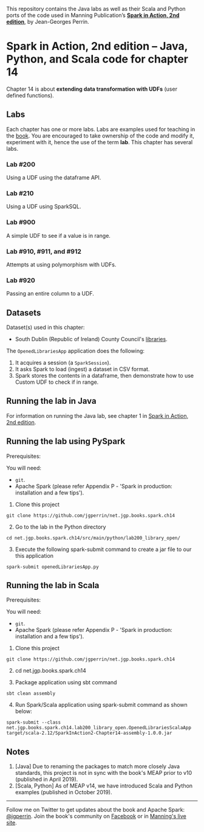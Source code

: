 This repository contains the Java labs as well as their Scala and Python ports of the code used in Manning Publication’s **[Spark in Action, 2nd edition](https://www.manning.com/books/spark-in-action-second-edition?a_aid=jgp)**, by Jean-Georges Perrin.

# Spark in Action, 2nd edition – Java, Python, and Scala code for chapter 14

Chapter 14 is about **extending data transformation with UDFs** (user defined functions).

## Labs

Each chapter has one or more labs. Labs are examples used for teaching in the [book](https://www.manning.com/books/spark-in-action-second-edition?a_aid=jgp). You are encouraged to take ownership of the code and modify it, experiment with it, hence the use of the term **lab**. This chapter has several labs.

### Lab \#200

Using a UDF using the dataframe API.

### Lab \#210

Using a UDF using SparkSQL.

### Lab \#900

A simple UDF to see if a value is in range.

### Lab \#910, \#911, and \#912

Attempts at using polymorphism with UDFs.

### Lab \#920

Passing an entire column to a UDF.

## Datasets

Dataset(s) used in this chapter:
* South Dublin (Republic of Ireland) County Council's [libraries](https://data.smartdublin.ie/dataset/libraries).

The `OpenedLibrariesApp` application does the following:

1.	It acquires a session (a `SparkSession`).
2.	It asks Spark to load (ingest) a dataset in CSV format.
3.	Spark stores the contents in a dataframe, then demonstrate how to use Custom UDF to check if in range.

## Running the lab in Java

For information on running the Java lab, see chapter 1 in [Spark in Action, 2nd edition](http://jgp.net/sia).

## Running the lab using PySpark

Prerequisites:

You will need:
 * `git`.
 * Apache Spark (please refer Appendix P - 'Spark in production: installation and a few tips').

1. Clone this project

```
git clone https://github.com/jgperrin/net.jgp.books.spark.ch14
```

2. Go to the lab in the Python directory

```
cd net.jgp.books.spark.ch14/src/main/python/lab200_library_open/
```

3. Execute the following spark-submit command to create a jar file to our this application

 ```
spark-submit openedLibrariesApp.py
 ```

## Running the lab in Scala

Prerequisites:

You will need:
 * `git`.
 * Apache Spark (please refer Appendix P - 'Spark in production: installation and a few tips').

1. Clone this project

```
git clone https://github.com/jgperrin/net.jgp.books.spark.ch14
```

2. cd net.jgp.books.spark.ch14

3. Package application using sbt command

```
sbt clean assembly
```

4. Run Spark/Scala application using spark-submit command as shown below:

```
spark-submit --class net.jgp.books.spark.ch14.lab200_library_open.OpenedLibrariesScalaApp target/scala-2.12/SparkInAction2-Chapter14-assembly-1.0.0.jar
```

## Notes
 1. [Java] Due to renaming the packages to match more closely Java standards, this project is not in sync with the book's MEAP prior to v10 (published in April 2019).
 2. [Scala, Python] As of MEAP v14, we have introduced Scala and Python examples (published in October 2019).
 
---

Follow me on Twitter to get updates about the book and Apache Spark: [@jgperrin](https://twitter.com/jgperrin). Join the book's community on [Facebook](https://facebook.com/sparkinaction/) or in [Manning's live site](https://forums.manning.com/forums/spark-in-action-second-edition?a_aid=jgp).
